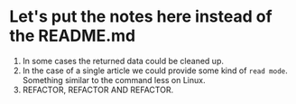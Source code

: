# Let's put the notes here instead of the README.md

1. In  some cases the returned data could be cleaned up.
2. In the case of a single article we could provide some kind of `read mode`. Something similar to the command
less on Linux.
3. REFACTOR, REFACTOR AND REFACTOR.
